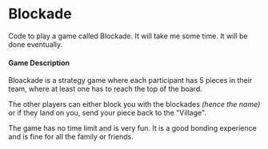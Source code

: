 # Blockade
Code to play a game called Blockade. It will take me some time. It will be done eventually.

#### Game Description

Bloackade is a strategy game where each participant has 5 pieces in their team, where at least one has to reach the top of the board. 

The other players can either block you with the blockades *(hence the name)* or if they land on you, send your piece back to the "Village". 

The game has no time limit and is very fun. It is a good bonding experience and is fine for all the family or friends. 


